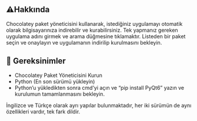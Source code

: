 
<h2 align=“center”>⚠️Hakkında</h2>
<p align=“center”> Chocolatey paket yöneticisini kullanarak, istediğiniz uygulamayı otomatik olarak bilgisayarınıza indirebilir ve kurabilirsiniz. Tek yapmanız gereken uygulama adını girmek ve arama düğmesine tıklamaktır. Listeden bir paket seçin ve onaylayın ve uygulamanın indirilip kurulmasını bekleyin. </p>

<h2 align=“center”>🛑 Gereksinimler</h2>
<ul>
  <li>Chocolatey Paket Yöneticisini Kurun</li>
  <li>Python (En son sürümü yükleyin)</li>
  <li>Python’u yükledikten sonra cmd’yi açın ve “pip install PyQt6” yazın ve kurulumun tamamlanmasını bekleyin.</li>
</ul>

<p align=“center”> İngilizce ve Türkçe olarak ayrı yapılar bulunmaktadır, her iki sürümün de aynı özellikleri vardır, tek fark dildir.</p>
